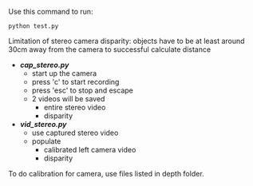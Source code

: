 Use this command to run:
```
python test.py
```

Limitation of stereo camera disparity: objects have to be at least around 30cm away from the camera to successful calculate distance


- ***cap_stereo.py***
  - start up the camera
  - press 'c' to start recording
  - press 'esc' to stop and escape
  - 2 videos will be saved
    - entire stereo video
    - disparity  
- ***vid_stereo.py***
  - use captured stereo video
  - populate 
    - calibrated left camera video
    - disparity

To do calibration for camera, use files listed in depth folder.
